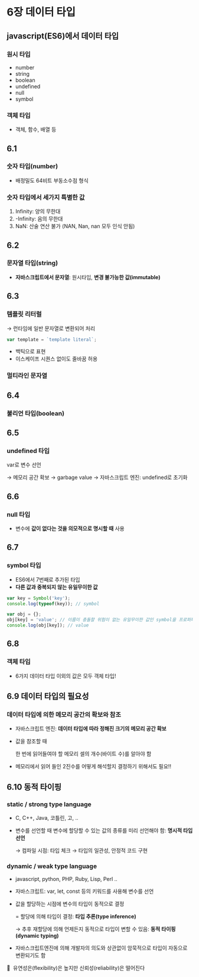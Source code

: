 # 6장 데이터 타입

## javascript(ES6)에서 데이터 타입

### 원시 타입

- number
- string
- boolean
- undefined
- null
- symbol

### 객체 타입

- 객체, 함수, 배열 등

## 6.1

### 숫자 타입(number)

- 배정밀도 64비트 부동소수점 형식

### 숫자 타입에서 세가지 특별한 값

1. Infinity: 양의 무한대
2. -Infinity: 음의 무한대
3. NaN: 산술 연산 불가 (NAN, Nan, nan 모두 인식 안됨)

## 6.2

### 문자열 타입(string)

- **자바스크립트에서 문자열**: 원시타입, **변경 불가능한 값(immutable)**

## 6.3

### 템플릿 리터럴

→ 런타임에 일반 문자열로 변환되어 처리

```jsx
var template = `template literal`;
```

- 백틱으로 표현
- 이스케이프 시퀀스 없이도 줄바꿈 허용

### 멀티라인 문자열

## 6.4

### 불리언 타입(boolean)

## 6.5

### undefined 타입

var로 변수 선언

→ 메모리 공간 확보 → garbage value → 자바스크립트 엔진: undefined로 초기화

## 6.6

### null 타입

- 변수에 **값이 없다는 것을 의모적으로 명시할 때** 사용

## 6.7

### symbol 타입

- ES6에서 7번째로 추가된 타입
- **다른 값과 중복되지 않는 유일무이한 값**

```jsx
var key = Symbol('key');
console.log(typeof(key)); // symbol

var obj = {};
obj[key] = 'value'; // 이름이 충돌할 위험이 없는 유일무이한 값인 symbol을 프로퍼티 키로 사용
console.log(obj[key]); // value
```

## 6.8

### 객체 타입

- 6가지 데이터 타입 이외의 값은 모두 객체 타입!

## 6.9 데이터 타입의 필요성

### 데이터 타입에 의한 메모리 공간의 확보와 참조

- 자바스크립트 엔진: **데이터 타입에 따라 정해진 크기의 메모리 공간 확보**
- 값을 참조할 때
    
    한 번에 읽어들여야 할 메모리 셀의 개수(바이트 수)를 알아야 함
    
- 메모리에서 읽어 들인 2진수를 어떻게 해석할지 결정하기 위해서도 필요!!

## 6.10 동적 타이핑

### static / strong type language

- C, C++, Java, 코틀린, 고, ..
- 변수를 선언할 때 변수에 할당할 수 있는 값의 종류를 미리 선언해야 함: **명시적 타입 선언**
    
    → 컴파일 시점: 타입 체크 → 타입의 일관성, 안정적 코드 구현
    

### dynamic / weak type language

- javascript, python, PHP, Ruby, Lisp, Perl ..
- 자바스크립트: var, let, const 등의 키워드를 사용해 변수를 선언
- 값을 할당하는 시점에 변수의 타입이 동적으로 결정
    
    = 할당에 의해 타입이 결정: **타입 추론(type inference)**
    
    → 추후 재할당에 의해 언제든지 동적으로 타입이 변할 수 있음: **동적 타이핑(dynamic typing)**
    
- 자바스크립트엔진에 의해 개발자의 의도와 상관없이 암묵적으로 타입이 자동으로 변환되기도 함

📌  유연성은(flexibility)은 높지만 신뢰성(reliability)은 떨어진다
